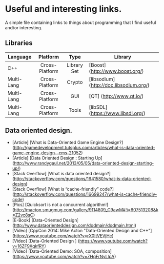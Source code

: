 Useful and interesting links.
=============================

A simple file containing links to things about programming that I find useful and/or interesting.


Libraries
---------

| Language      |Platform        | Type                 | Library                                                                 |
|---------------|:--------------:|:--------------------:|-------------------------------------------------------------------------|
| C++           | Cross-Platform | Library Set          | [Boost]     (http://www.boost.org/)                                     |
| Multi-Lang    | Cross-Platform | Crypto               | [libsodium] (http://doc.libsodium.org/)                                 |
| Multi-Lang    | Cross-Platform | GUI                  | [QT]        (http://www.qt.io/)
| Multi-Lang    | Cross-Platform | Tools                | [libSDL]    (https://www.libsdl.org/)                                   |

Data oriented design.
---------------------

-   [Article]        [What is Data-Oriented Game Engine Design?]              (http://gamedevelopment.tutsplus.com/articles/what-is-data-oriented-game-engine-design--cms-21052)
-   [Article]        [Data Oriented Design : Starting Up]                     (http://www.randygaul.net/2013/05/05/data-oriented-design-starting-up/)
-   [Stack Overflow] [What is data oriented design?]                          (http://stackoverflow.com/questions/1641580/what-is-data-oriented-design)
-   [Stack Overflow] [What is “cache-friendly” code?]                         (http://stackoverflow.com/questions/16699247/what-is-cache-friendly-code)
-   [Pics]           [Quicksort is not a concurrent algorithm!]               (http://macton.smugmug.com/gallery/9114809_C9awM#!i=607513208&k=Z2vc8sC)
-   [E-Book]         [Data-Oriented Design]                                   (http://www.dataorienteddesign.com/dodmain/dodmain.html)
-   [Video]          [CppCon 2014: Mike Acton "Data-Oriented Design and C++"] (https://www.youtube.com/watch?v=rX0ItVEVjHc)
-   [Video]          [Data-Oriented Design ]                                  (https://www.youtube.com/watch?v=16ZF9XqkfRY)
-   [Video]          [Data-Oriented Demo: SOA, composition]                   (https://www.youtube.com/watch?v=ZHqFrNyLlpA)

